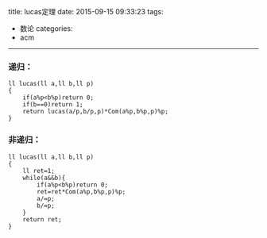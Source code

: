 title: lucas定理
date: 2015-09-15 09:33:23
tags:
- 数论
categories:
- acm
---
### 递归：
	ll lucas(ll a,ll b,ll p)
	{
	    if(a%p<b%p)return 0;
	    if(b==0)return 1;
	    return lucas(a/p,b/p,p)*Com(a%p,b%p,p)%p;
	}
### 非递归：
	ll lucas(ll a,ll b,ll p)
	{
	    ll ret=1;
	    while(a&&b){
	        if(a%p<b%p)return 0;
	        ret=ret*Com(a%p,b%p,p)%p;
	        a/=p;
	        b/=p;
	    }
	    return ret;
	}
